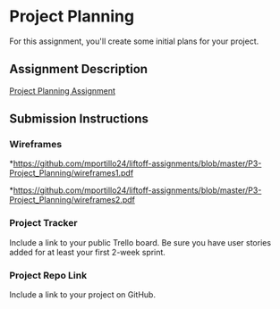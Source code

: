 # Project Planning
For this assignment, you'll create some initial plans for your project.

## Assignment Description
[Project Planning Assignment](https://education.launchcode.org/liftoff/modules/assignments/project-planning)

## Submission Instructions

### Wireframes

*https://github.com/mportillo24/liftoff-assignments/blob/master/P3-Project_Planning/wireframes1.pdf

*https://github.com/mportillo24/liftoff-assignments/blob/master/P3-Project_Planning/wireframes2.pdf

### Project Tracker

Include a link to your public Trello board. Be sure you have user stories added for at least your first 2-week sprint.

### Project Repo Link

Include a link to your project on GitHub.
